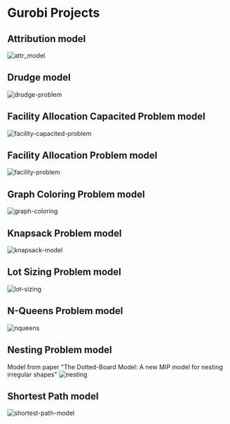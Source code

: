   # Gurobi Projects

  ## Attribution model
  ![attr_model](https://user-images.githubusercontent.com/45375544/66015528-49c89980-e4a9-11e9-9762-b9cda323962a.png)

  ## Drudge model
  ![drudge-problem](https://user-images.githubusercontent.com/45375544/66076228-b7210c80-e533-11e9-822d-558e92a04a2d.png)


  ## Facility Allocation Capacited Problem model
  ![facility-capacited-problem](https://user-images.githubusercontent.com/45375544/66075499-23027580-e532-11e9-9be1-b80324e178cf.png)

  ## Facility Allocation Problem model
  ![facility-problem](https://user-images.githubusercontent.com/45375544/66075606-61983000-e532-11e9-8550-20e9f98ba4d1.png)
  
  ## Graph Coloring Problem model
  ![graph-coloring](https://user-images.githubusercontent.com/45375544/66754643-cfb2f000-ee6c-11e9-9f1c-336343b81d65.png)

  ## Knapsack Problem model
  ![knapsack-model](https://user-images.githubusercontent.com/45375544/66076416-27c82900-e534-11e9-8a0c-208a81129472.png)

  ## Lot Sizing Problem model
  ![lot-sizing](https://user-images.githubusercontent.com/45375544/66485930-0610f980-ea80-11e9-9f53-190bccd597ca.png)

  ## N-Queens Problem model
  ![nqueens](https://user-images.githubusercontent.com/45375544/66841005-559f6b80-ef3f-11e9-9c73-ba7d465ec8f1.png)

  ## Nesting Problem model
  Model from paper "The Dotted-Board Model: A new MIP model for nesting
  irregular shapes"
  ![nesting](https://user-images.githubusercontent.com/45375544/66015841-8c3ea600-e4aa-11e9-8c09-7e19cca94110.png)
  
  ## Shortest Path model
![shortest-path-model](https://user-images.githubusercontent.com/45375544/66710435-88364200-ed4e-11e9-987a-370faf3385cd.png)
